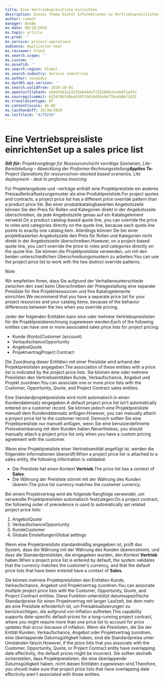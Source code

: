 ```yaml
---
title: Eine Vertriebspreisliste einrichten
description: Dieses Thema bietet Informationen zu Vertriebspreislisten für Projektpreise.
author: rumant
manager: AnnBe
ms.date: 09/18/2020
ms.topic: article
ms.prod: ''
ms.service: project-operations
audience: Application User
ms.reviewer: kfend
ms.search.scope: ''
ms.custom: ''
ms.assetid: ''
ms.search.region: Global
ms.search.industry: Service industries
ms.author: suvaidya
ms.dyn365.ops.version: ''
ms.search.validFrom: 2020-10-01
ms.openlocfilehash: eb8dfa61a2d17ba644daf1552889cbcde0f1e47a
ms.sourcegitcommit: 625878bf48ea530f3381843be0e778cebbbf1922
ms.translationtype: HT
ms.contentlocale: de-DE
ms.lasthandoff: 10/30/2020
ms.locfileid: "4176250"
---
```

# <a name="set-up-a-sales-price-list"></a><span data-ttu-id="ff344-103">Eine Vertriebspreisliste einrichten</span><span class="sxs-lookup"><span data-stu-id="ff344-103">Set up a sales price list</span></span>

<span data-ttu-id="ff344-104">_**Gilt für:** Projektvorgänge für Ressourcen/nicht vorrätige Szenarien, Lite-Bereitstellung – Abwicklung der Proforma-Rechnungsstellung_</span><span class="sxs-lookup"><span data-stu-id="ff344-104">_**Applies To:** Project Operations for resource/non-stocked based scenarios, Lite deployment - deal to proforma invoicing_</span></span>

<span data-ttu-id="ff344-105">Für Projektangebote und -verträge enthält eine Projektpreisliste ein anderes Preisaußerkraftsetzungsmuster als eine Produktpreisliste.</span><span class="sxs-lookup"><span data-stu-id="ff344-105">For project quotes and contracts, a project price list has a different price override pattern than a product price list.</span></span> <span data-ttu-id="ff344-106">Bei einer produktkatalogbasierten Angebotszeile können Sie den Preis für Rollen und Kategorien direkt in der Angebotszeile überschreiben, da jede Angebotszeile genau auf ein Katalogelement verweist.</span><span class="sxs-lookup"><span data-stu-id="ff344-106">On a product catalog–based quote line, you can override the price to roles and categories directly on the quote line, because each quote line points to exactly one catalog item.</span></span> <span data-ttu-id="ff344-107">Allerdings können Sie bei einer projektbasierten Angebotszeile den Preis für Rollen und Kategorien nicht direkt in der Angebotszeile überschreiben.</span><span class="sxs-lookup"><span data-stu-id="ff344-107">However, on a project-based quote line, you can't override the price to roles and categories directly on the quote line.</span></span> <span data-ttu-id="ff344-108">Sie können die Projektpreisliste verwenden, um mit den beiden unterschiedlichen Überschreibungsmustern zu arbeiten.</span><span class="sxs-lookup"><span data-stu-id="ff344-108">You can use the project price list to work with the two distinct override patterns.</span></span>

> [!NOTE]
> <span data-ttu-id="ff344-109">Wir empfehlen Ihnen, dass Sie aufgrund der Verhaltensunterschiede zwischen den zwei beim Überschreiben der Preisgestaltung eine separate Preisliste für Ihre Projektressourcen und Ihre Katalogelemente einrichten.</span><span class="sxs-lookup"><span data-stu-id="ff344-109">We recommend that you have a separate price list for your project resources and your catalog items, because of the behavior differences between the two when you override pricing.</span></span>

<span data-ttu-id="ff344-110">Jeder der folgenden Entitäten kann eine oder mehrere Vertriebspreislisten für die Projektpreisberechnung zugewiesen werden:</span><span class="sxs-lookup"><span data-stu-id="ff344-110">Each of the following entities can have one or more associated sales price lists for project pricing:</span></span>

- <span data-ttu-id="ff344-111">Kunde (Konto)</span><span class="sxs-lookup"><span data-stu-id="ff344-111">Customer (account)</span></span> 
- <span data-ttu-id="ff344-112">Verkaufschance</span><span class="sxs-lookup"><span data-stu-id="ff344-112">Opportunity</span></span> 
- <span data-ttu-id="ff344-113">Angebot</span><span class="sxs-lookup"><span data-stu-id="ff344-113">Quote</span></span> 
- <span data-ttu-id="ff344-114">Projektvertrag</span><span class="sxs-lookup"><span data-stu-id="ff344-114">Project Contract</span></span>

<span data-ttu-id="ff344-115">Die Zuordnung dieser Entitäten mit einer Preisliste wird anhand der Projektpreislisten angegeben.</span><span class="sxs-lookup"><span data-stu-id="ff344-115">The association of these entities with a price list is indicated by the project price lists.</span></span> <span data-ttu-id="ff344-116">Sie können eine oder mehrere Preislisten den Vertriebsentitäten Kunde, Verkaufschance, Angebot und Projekt zuordnen.</span><span class="sxs-lookup"><span data-stu-id="ff344-116">You can associate one or more price lists with the Customer, Opportunity, Quote, and Project Contract sales entities.</span></span>

<span data-ttu-id="ff344-117">Eine Standardprojektpreisliste wird nicht automatisch in einen Kundendatensatz eingegeben.</span><span class="sxs-lookup"><span data-stu-id="ff344-117">A default project price list isn't automatically entered on a customer record.</span></span> <span data-ttu-id="ff344-118">Sie können jedoch eine Projektpreisliste manuell dem Kundendatensatz anfügen.</span><span class="sxs-lookup"><span data-stu-id="ff344-118">However, you can manually attach a project price list to the customer record.</span></span> <span data-ttu-id="ff344-119">Dennoch sollten Sie eine Projektpreisliste nur manuell anfügen, wenn Sie eine benutzerdefinierte Preisvereinbarung mit dem Kunden haben.</span><span class="sxs-lookup"><span data-stu-id="ff344-119">Nevertheless, you should manually attach a project price list only when you have a custom pricing agreement with the customer.</span></span> 

<span data-ttu-id="ff344-120">Wenn eine Projektpreisliste einer Vertriebsentität angefügt ist, werden die folgenden Informationen überprüft:</span><span class="sxs-lookup"><span data-stu-id="ff344-120">When a project price list is attached to a sales entity, the following information is validated:</span></span>

- <span data-ttu-id="ff344-121">Die Preisliste hat einen Kontext **Vertrieb**.</span><span class="sxs-lookup"><span data-stu-id="ff344-121">The price list has a context of **Sales**.</span></span> 
- <span data-ttu-id="ff344-122">Die Währung der Preisliste stimmt mit der Währung des Kunden überein.</span><span class="sxs-lookup"><span data-stu-id="ff344-122">The price list currency matches the customer currency.</span></span> 

<span data-ttu-id="ff344-123">Bei einem Projektvertrag wird die folgende Rangfolge verwendet, um verwandte Projektpreislisten automatisch festzulegen:</span><span class="sxs-lookup"><span data-stu-id="ff344-123">On a project contract, the following order of precedence is used to automatically set related project price lists:</span></span>

1. <span data-ttu-id="ff344-124">Angebot</span><span class="sxs-lookup"><span data-stu-id="ff344-124">Quote</span></span>
2. <span data-ttu-id="ff344-125">Verkaufschance</span><span class="sxs-lookup"><span data-stu-id="ff344-125">Opportunity</span></span>
3. <span data-ttu-id="ff344-126">Kunde</span><span class="sxs-lookup"><span data-stu-id="ff344-126">Customer</span></span> 
4. <span data-ttu-id="ff344-127">Globale Einstellungen</span><span class="sxs-lookup"><span data-stu-id="ff344-127">Global settings</span></span> 

<span data-ttu-id="ff344-128">Wenn eine Projektpreisliste standardmäßig angegeben ist, prüft das System, dass die Währung mit der Währung des Kunden übereinstimmt, und dass die Standardpreislisten, die eingegeben wurden, den Kontext **Vertrieb** haben.</span><span class="sxs-lookup"><span data-stu-id="ff344-128">When a project price list is entered by default, the system validates that the currency matches the customer’s currency, and that the default price lists that have been entered have a context of **Sales**.</span></span>

<span data-ttu-id="ff344-129">Sie können mehrere Projektpreislisten den Entitäten Kunde, Verkaufschance, Angebot und Projektvertrag zuordnen.</span><span class="sxs-lookup"><span data-stu-id="ff344-129">You can associate multiple project price lists with the Customer, Opportunity, Quote, and Project Contract entities.</span></span> <span data-ttu-id="ff344-130">Diese Funktion unterstützt datumsspezifische Standardpreise für einen Projektvertrag mit langer Laufzeit, bei dem mehr als eine Preisliste erforderlich ist, um Preisaktualisierungen zu berücksichtigen, die aufgrund von Inflation auftreten.</span><span class="sxs-lookup"><span data-stu-id="ff344-130">This capability supports date-specific default prices for a long-running project contract, where you might require more than one price list to account for price updates that occur because of inflation.</span></span> <span data-ttu-id="ff344-131">Wenn die Preislisten, die Sie der Entität Kunden, Verkaufschance, Angebot oder Projektvertrag zuordnen, eine überlappende Datumsgültigkeit haben, sind die Standardpreise unter Umständen falsch.</span><span class="sxs-lookup"><span data-stu-id="ff344-131">However, if the price lists that you associate with the Customer, Opportunity, Quote, or Project Contract entity have overlapping date effectivity, the default prices might be incorrect.</span></span> <span data-ttu-id="ff344-132">Sie sollten deshalb sicherstellen, dass Projektpreislisten, die eine überlappende Datumsgültigkeit haben, nicht diesen Entitäten zugewiesen sind.</span><span class="sxs-lookup"><span data-stu-id="ff344-132">Therefore, you should make sure that project price lists that have overlapping date effectivity aren't associated with those entities.</span></span>
